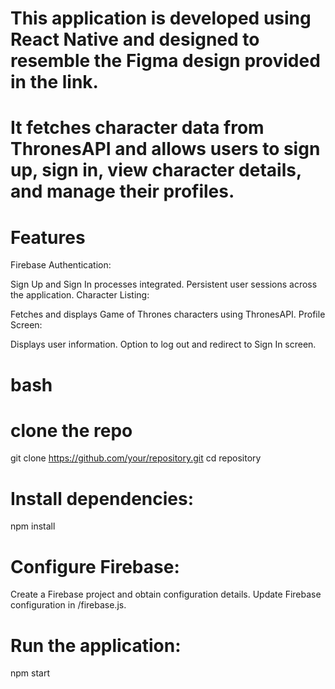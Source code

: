 # This application is developed using React Native and designed to resemble the Figma design provided in the link. 
# It fetches character data from ThronesAPI and allows users to sign up, sign in, view character details, and manage their profiles.

# Features
Firebase Authentication:

Sign Up and Sign In processes integrated.
Persistent user sessions across the application.
Character Listing:

Fetches and displays Game of Thrones characters using ThronesAPI.
Profile Screen:

Displays user information.
Option to log out and redirect to Sign In screen.



# bash
# clone the repo
git clone https://github.com/your/repository.git
cd repository

# Install dependencies:

npm install

# Configure Firebase:

Create a Firebase project and obtain configuration details.
Update Firebase configuration in /firebase.js.

# Run the application:

npm start

